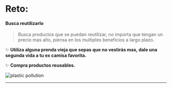 [by]: <> (Eduardo avila)
[date]: <> (8 de marzo 2020)
[title]: <> (Di adios a las toallas humedas)

# Reto: 

#### Busca reutilizarlo 

 > Busca productos que se puedan reutilizar, no importa que tengan un precio mas alto, piensa en los multiples beneficios a largo plazo.

 :sparkles: **Utiliza alguna prenda vieja que sepas que no vestirás mas, dale una segunda vida a tu ex camisa favorita.**

 :sparkles: **Compra productos reusables.**

![plastic pollution](http://localhost:3000/image/icons8-t-shirt-512.png/{{token}})


----

